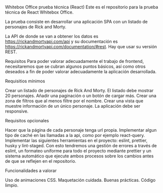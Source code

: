 Whitebox Office prueba técnica (React)
Este es el repositorio para la prueba técnica de React Whitebox Office.

La prueba consiste en desarrollar una aplicación SPA con un listado de personajes de Rick and Morty.

La API de donde se van a obtener los datos es https://rickandmortyapi.com/api y su documentación es https://rickandmortyapi.com/documentation/#rest. Hay que usar su versión REST.

Requisitos
Para poder valorar adecuadamente el trabajo de frontend, necesitaremos que se cubran algunos puntos básicos, así como otros deseados a fin de poder valorar adecuadamente la aplicación desarrollada.

Requisitios mínimos

Crear un listado de personajes de Rick And Morty.
El listado debe mostrar 20 personajes.
Añadir una paginación o un botón de cargar más.
Crear una zona de filtros que al menos filtre por el nombre.
Crear una vista que muestre información de un único personaje.
La aplicación debe ser responsive.

Requisitos opcionales

Hacer que la página de cada personaje tenga url propia.
Implementar algun tipo de caché en las llamadas a la api, como por ejemplo react-query.
Implementar las siguientes herramientas en el proyecto: eslint, prettier, husky y lint-staged. Con esto tendremos una gestión de errores a través de eslint, un formateo uniforme para todo el proyecto mediante prettier y un sistema automático que ejecute ambos procesos sobre los cambios antes de que se reflejen en el repositorio.

Funcionalidades a valorar

Uso de animaciones CSS.
Maquetación cuidada.
Buenas prácticas.
Código limpio.
